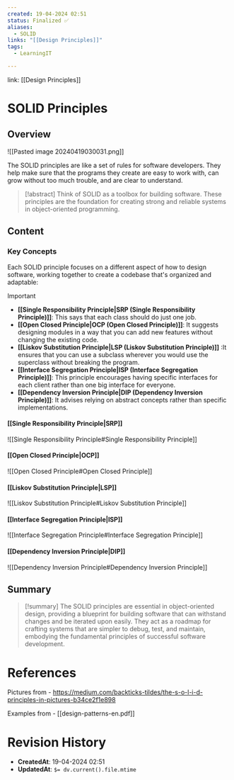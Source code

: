 ```yaml
---
created: 19-04-2024 02:51
status: Finalized ✅
aliases:
  - SOLID
links: "[[Design Principles]]"
tags:
  - LearningIT

---
```

link: [[Design Principles]]

# SOLID Principles

## Overview

![[Pasted image 20240419030031.png]]
  
The SOLID principles are like a set of rules for software developers. They help make sure that the programs they create are easy to work with, can grow without too much trouble, and are clear to understand.

>[!abstract] 
>Think of SOLID as a toolbox for building software. These principles are the foundation for creating strong and reliable systems in object-oriented programming.
## Content

### Key Concepts

Each SOLID principle focuses on a different aspect of how to design software, working together to create a codebase that's organized and adaptable:

> [!important]
> 
> - **[[Single Responsibility Principle|SRP (Single Responsibility Principle)]]**: This says that each class should do just one job.
> - **[[Open Closed Principle|OCP (Open Closed Principle)]]**: It suggests designing modules in a way that you can add new features without changing the existing code.
> - **[[Liskov Substitution Principle|LSP (Liskov Substitution Principle)]]** :It ensures that you can use a subclass wherever you would use the superclass without breaking the program.
> - **[[Interface Segregation Principle|ISP (Interface Segregation Principle)]]**: This principle encourages having specific interfaces for each client rather than one big interface for everyone.
> - **[[Dependency Inversion Principle|DIP (Dependency Inversion Principle)]]**: It advises relying on abstract concepts rather than specific implementations.

#### [[Single Responsibility Principle|SRP]]
![[Single Responsibility Principle#Single Responsibility Principle]]

#### [[Open Closed Principle|OCP]]

![[Open Closed Principle#Open Closed Principle]]

#### [[Liskov Substitution Principle|LSP]]

![[Liskov Substitution Principle#Liskov Substitution Principle]]

#### [[Interface Segregation Principle|ISP]]
![[Interface Segregation Principle#Interface Segregation Principle]]

#### [[Dependency Inversion Principle|DIP]]

![[Dependency Inversion Principle#Dependency Inversion Principle]]

## Summary

>[!summary] 
>The SOLID principles are essential in object-oriented design, providing a blueprint for building software that can withstand changes and be iterated upon easily. They act as a roadmap for crafting systems that are simpler to debug, test, and maintain, embodying the fundamental principles of successful software development.

# References
Pictures  from -
https://medium.com/backticks-tildes/the-s-o-l-i-d-principles-in-pictures-b34ce2f1e898

Examples from -
[[design-patterns-en.pdf]]
# Revision History
- **CreatedAt**: 19-04-2024 02:51
- **UpdatedAt**: `$= dv.current().file.mtime`

 
